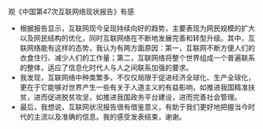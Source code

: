  观《中国第47次互联网络现状报告》有感 
- 根据报告显示，互联网现今呈现持续向好的趋势，主要表现为网民规模的扩大以及网民结构的优化，同时互联网络在不断地发展完善和转型升级。其中，互联网络能有这样的态势，我认为有两方面原因：第一，互联网不断方便人们的衣食住行、减少人们的工作量；第二，互联网络将整个世界组成一个普遍联系的整体，适应了信息化时代人与人之间联系加强的要求。
-  我发现，互联网络中种类繁多，不仅仅局限于促进经济全球化、生产全球化，更在于它能够对世界产生一些有关于人道主义的有益影响，如推进我国精准扶贫，进而促进脱贫攻坚，如推进我国政务平台建设，进而完善社会管理。
-  最后，我想说，互联网状况报告很有借鉴意义，有助于我们更好地把握当今时代的主流以及准确的信息。我的感受发表结束，谢谢。
   
